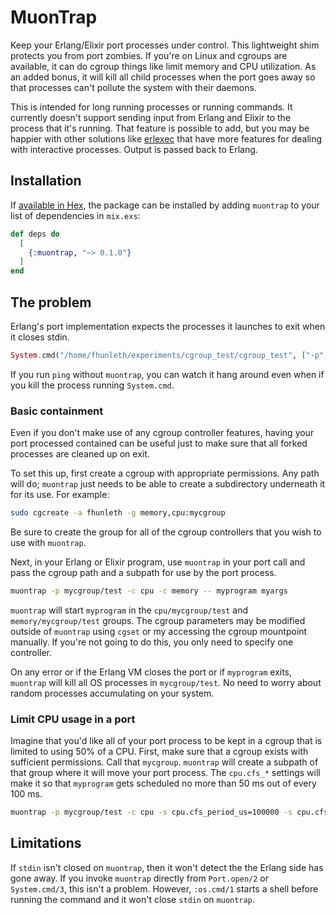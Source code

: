 # MuonTrap

Keep your Erlang/Elixir port processes under control. This lightweight shim
protects you from port zombies. If you're on Linux and cgroups are available, it
can do cgroup things like limit memory and CPU utilization. As an added bonus,
it will kill all child processes when the port goes away so that processes can't
pollute the system with their daemons.

This is intended for long running processes or running commands. It currently
doesn't support sending input from Erlang and Elixir to the process that it's
running. That feature is possible to add, but you may be happier with other
solutions like [erlexec](https://github.com/saleyn/erlexec/) that have more
features for dealing with interactive processes. Output is passed back to
Erlang.

## Installation

If [available in Hex](https://hex.pm/docs/publish), the package can be installed
by adding `muontrap` to your list of dependencies in `mix.exs`:

```elixir
def deps do
  [
    {:muontrap, "~> 0.1.0"}
  ]
end
```

## The problem

Erlang's port implementation expects the processes it launches to exit when
it closes stdin.

```elixir
System.cmd("/home/fhunleth/experiments/cgroup_test/cgroup_test", ["-p", "frank/foo", "-c", "cpu", "ping", "localhost"], into: IO.stream(:stdio, :line))
```

If you run `ping` without `muontrap`, you can watch it hang around even when if you kill
the process running `System.cmd`.

### Basic containment

Even if you don't make use of any cgroup controller features, having your port
processed contained can be useful just to make sure that all forked processes
are cleaned up on exit.

To set this up, first create a cgroup with appropriate permissions. Any path
will do; `muontrap` just needs to be able to create a subdirectory underneath it
for its use. For example:

```bash
sudo cgcreate -a fhunleth -g memory,cpu:mycgroup
```

Be sure to create the group for all of the cgroup controllers that you wish to
use with `muontrap`.

Next, in your Erlang or Elixir program, use `muontrap` in your port call and pass
the cgroup path and a subpath for use by the port process.

```bash
muontrap -p mycgroup/test -c cpu -c memory -- myprogram myargs
```

`muontrap` will start `myprogram` in the `cpu/mycgroup/test` and
`memory/mycgroup/test` groups. The cgroup parameters may be modified outside of
`muontrap` using `cgset` or my accessing the cgroup mountpoint manually. If you're
not going to do this, you only need to specify one controller.

On any error or if the Erlang VM closes the port or if `myprogram` exits,
`muontrap` will kill all OS processes in `mycgroup/test`. No need to worry about
random processes accumulating on your system.

### Limit CPU usage in a port

Imagine that you'd like all of your port process to be kept in a cgroup that is
limited to using 50% of a CPU. First, make sure that a cgroup exists with
sufficient permissions. Call that `mycgroup`. `muontrap` will create a subpath of
that group where it will move your port process. The `cpu.cfs_*` settings will
make it so that `myprogram` gets scheduled no more than 50 ms out of every 100
ms.

```bash
muontrap -p mycgroup/test -c cpu -s cpu.cfs_period_us=100000 -s cpu.cfs_quota_us=50000 -- myprogram myargs
```

## Limitations

If `stdin` isn't closed on `muontrap`, then it won't detect the the Erlang side
has gone away. If you invoke `muontrap` directly from `Port.open/2` or
`System.cmd/3`, this isn't a problem. However, `:os.cmd/1` starts a shell before
running the command and it won't close `stdin` on `muontrap`.
